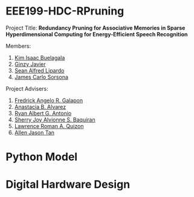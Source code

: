 # EEE199-HDC-RPruning

Project Title: **Redundancy Pruning for Associative Memories in Sparse Hyperdimensional Computing for Energy-Efficient Speech Recognition**

Members:
1. [Kim Isaac Buelagala](kim.buelagala@eee.upd.edu.ph)
2. [Ginzy Javier](ginzy.javier@eee.upd.edu.ph)
3. [Sean Alfred Lipardo](sean.lipardo@eee.upd.edu.ph)
4. [James Carlo Sorsona](james.sorsona@eee.upd.edu.ph)

Project Advisers:
1. [Fredrick Angelo R. Galapon](fredrick.galapon@eee.upd.edu.ph)
2. [Anastacia B. Alvarez](anastacia.alvarez@eee.upd.edu.ph)
3. [Ryan Albert G. Antonio](ryan.albert.antonio@eee.upd.edu.ph)
4. [Sherry Joy Alvionne S. Baquiran](alvionne.baquiran@eee.upd.edu.ph)
5. [Lawrence Roman A. Quizon](lawrence.quizon@eee.upd.edu.ph)
6. [Allen Jason Tan](allen.jason.tan@eee.upd.edu.ph)

# Python Model

# Digital Hardware Design